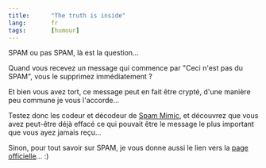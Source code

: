 ```yaml
--- 
title:      "The truth is inside" 
lang:       fr 
tags:       [humour]
---
```


SPAM ou pas SPAM, là est la question…

Quand vous recevez un message qui commence par "Ceci n'est pas du SPAM", vous le supprimez immédiatement ?

Et bien vous avez tort, ce message peut en fait être crypté, d'une manière peu commune je vous l'accorde…

Testez donc les codeur et décodeur de [Spam Mimic](http://www.spammimic.com/), et découvrez que vous avez peut-être déjà effacé ce qui pouvait être le message le plus important que vous ayez jamais reçu…

Sinon, pour tout savoir sur SPAM, je vous donne aussi le lien vers la [page officielle](http://www.spam.com/)… :)
